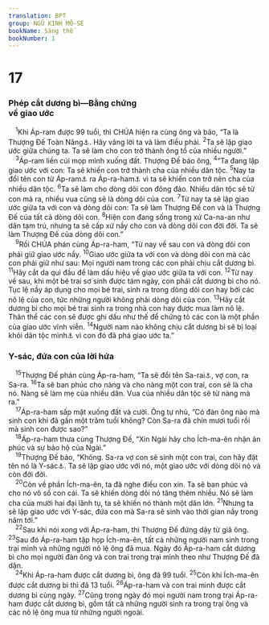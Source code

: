 ```yaml
---
translation: BPT
group: NGŨ KINH MÔ-SE
bookName: Sáng thế 
bookNumber: 1
---
```


<div class="title"><h1>17</h1><h3>Phép cắt dương bì—Bằng chứng<br/>về giao ước</h3></div>
<span class="verse sa_17_1"> <sup>1</sup>Khi Áp-ram được 99 tuổi, thì CHÚA hiện ra cùng ông và bảo, “Ta là Thượng Đế Toàn Năng<a data-toggle="tooltip" data-placement="bottom" title="Nguyên văn, “En Sa-đai.”">⚓</a>. Hãy vâng lời ta và làm điều phải.</span>
<span class="verse sa_17_2"><sup>2</sup>Ta sẽ lập giao ước giữa chúng ta. Ta sẽ làm cho con trở thành ông tổ của nhiều người.”<br/></span>
<span class="verse sa_17_3"> <sup>3</sup>Áp-ram liền cúi mọp mình xuống đất. Thượng Đế bảo ông,</span>
<span class="verse sa_17_4"><sup>4</sup>“Ta đang lập giao ước với con: Ta sẽ khiến con trở thành cha của nhiều dân tộc.</span>
<span class="verse sa_17_5"><sup>5</sup>Nay ta đổi tên con từ Áp-ram<a data-toggle="tooltip" data-placement="bottom" title="Nghĩa là “cha đáng kính.”">⚓</a> ra Áp-ra-ham<a data-toggle="tooltip" data-placement="bottom" title="Nghĩa là “cha vĩ đại” hay “cha của nhiều người.”">⚓</a> vì ta sẽ khiến con trở nên cha của nhiều dân tộc.</span>
<span class="verse sa_17_6"><sup>6</sup>Ta sẽ làm cho dòng dõi con đông đảo. Nhiều dân tộc sẽ từ con mà ra, nhiều vua cũng sẽ là dòng dõi của con.</span>
<span class="verse sa_17_7"><sup>7</sup>Từ nay ta sẽ lập giao ước giữa ta với con và dòng dõi con: Ta sẽ làm Thượng Đế con và là Thượng Đế của tất cả dòng dõi con.</span>
<span class="verse sa_17_8"><sup>8</sup>Hiện con đang sống trong xứ Ca-na-an như dân tạm trú, nhưng ta sẽ cấp xứ nầy cho con và dòng dõi con đời đời. Ta sẽ làm Thượng Đế của dòng dõi con.”<br/></span>
<span class="verse sa_17_9"> <sup>9</sup>Rồi CHÚA phán cùng Áp-ra-ham, “Từ nay về sau con và dòng dõi con phải giữ giao ước nầy.</span>
<span class="verse sa_17_10"><sup>10</sup>Giao ước giữa ta với con và dòng dõi con mà các con phải giữ như sau: Mọi người nam trong các con phải chịu cắt dương bì.</span>
<span class="verse sa_17_11"><sup>11</sup>Hãy cắt da qui đầu để làm dấu hiệu về giao ước giữa ta với con.</span>
<span class="verse sa_17_12"><sup>12</sup>Từ nay về sau, khi một bé trai sơ sinh được tám ngày, con phải cắt dương bì cho nó. Tục lệ nầy áp dụng cho mọi bé trai, sinh ra trong dòng dõi con hay bởi các nô lệ của con, tức những người không phải dòng dõi của con.</span>
<span class="verse sa_17_13"><sup>13</sup>Hãy cắt dương bì cho mọi bé trai sinh ra trong nhà con hay được mua làm nô lệ. Thân thể các con sẽ được ghi dấu như thế để chứng tỏ các con là một phần của giao ước vĩnh viễn.</span>
<span class="verse sa_17_14"><sup>14</sup>Người nam nào không chịu cắt dương bì sẽ bị loại khỏi dân tộc mình<a data-toggle="tooltip" data-placement="bottom" title="Nghĩa là người ấy phải bị trục xuất ra khỏi gia đình và mất phần gia sản của mình.">⚓</a> vì con đó đã phá giao ước ta.”<br/></span>
<div class="title"><h3>Y-sác, đứa con của lời hứa</h3></div>
<span class="verse sa_17_15"> <sup>15</sup>Thượng Đế phán cùng Áp-ra-ham, “Ta sẽ đổi tên Sa-rai<a data-toggle="tooltip" data-placement="bottom" title="Tiếng A-ram có nghĩa là “công chúa.”">⚓</a>, vợ con, ra Sa-ra.</span>
<span class="verse sa_17_16"><sup>16</sup>Ta sẽ ban phúc cho nàng và cho nàng một con trai, con sẽ là cha nó. Nàng sẽ làm mẹ của nhiều dân. Vua của nhiều dân tộc sẽ từ nàng mà ra.”<br/></span>
<span class="verse sa_17_17"> <sup>17</sup>Áp-ra-ham sấp mặt xuống đất và cười. Ông tự nhủ, “Có đàn ông nào mà sinh con khi đã gần một trăm tuổi không? Còn Sa-ra đã chín mươi tuổi rồi mà sinh con được sao?”<br/></span>
<span class="verse sa_17_18"> <sup>18</sup>Áp-ra-ham thưa cùng Thượng Đế, “Xin Ngài hãy cho Ích-ma-ên nhận ân phúc và sự bảo hộ của Ngài.”<br/></span>
<span class="verse sa_17_19"> <sup>19</sup>Thượng Đế bảo, “Không. Sa-ra vợ con sẽ sinh một con trai, con hãy đặt tên nó là Y-sác<a data-toggle="tooltip" data-placement="bottom" title="Nghĩa là “cười” hay “vui mừng.”">⚓</a>. Ta sẽ lập giao ước với nó, một giao ước với dòng dõi nó và còn đời đời.<br/></span>
<span class="verse sa_17_20"> <sup>20</sup>Còn về phần Ích-ma-ên, ta đã nghe điều con xin. Ta sẽ ban phúc và cho nó vô số con cái. Ta sẽ khiến dòng dõi nó tăng thêm nhiều. Nó sẽ làm cha của mười hai đại lãnh tụ, ta sẽ khiến nó thành một dân lớn.</span>
<span class="verse sa_17_21"><sup>21</sup>Nhưng ta sẽ lập giao ước với Y-sác, đứa con mà Sa-ra sẽ sinh vào thời gian nầy trong năm tới.”<br/></span>
<span class="verse sa_17_22"> <sup>22</sup>Sau khi nói xong với Áp-ra-ham, thì Thượng Đế đứng dậy từ giã ông.</span>
<span class="verse sa_17_23"><sup>23</sup>Sau đó Áp-ra-ham tập họp Ích-ma-ên, tất cả những người nam sinh trong trại mình và những người nô lệ ông đã mua. Ngày đó Áp-ra-ham cắt dương bì cho mọi người đàn ông và con trai trong trại mình theo như Thượng Đế đã dặn.<br/></span>
<span class="verse sa_17_24"> <sup>24</sup>Khi Áp-ra-ham được cắt dương bì, ông đã 99 tuổi.</span>
<span class="verse sa_17_25"><sup>25</sup>Còn khi Ích-ma-ên được cắt dương bì thì đã 13 tuổi.</span>
<span class="verse sa_17_26"><sup>26</sup>Áp-ra-ham và con trai mình được cắt dương bì cùng ngày.</span>
<span class="verse sa_17_27"><sup>27</sup>Cũng trong ngày đó mọi người nam trong trại Áp-ra-ham được cắt dương bì, gồm tất cả những người sinh ra trong trại ông và các nô lệ ông mua từ những người ngoài.<br/></span>
